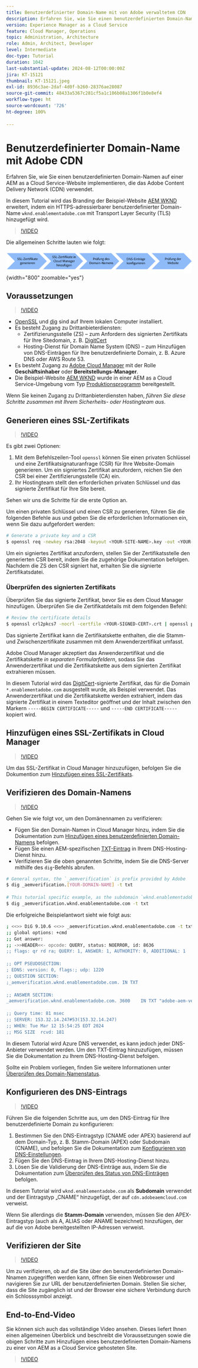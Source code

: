 ```yaml
---
title: Benutzerdefinierter Domain-Name mit von Adobe verwaltetem CDN
description: Erfahren Sie, wie Sie einen benutzerdefinierten Domain-Namen auf der AEM as a Cloud Service-Website implementieren, die ein von Adobe verwaltetes CDN verwendet.
version: Experience Manager as a Cloud Service
feature: Cloud Manager, Operations
topic: Administration, Architecture
role: Admin, Architect, Developer
level: Intermediate
doc-type: Tutorial
duration: 1042
last-substantial-update: 2024-08-12T00:00:00Z
jira: KT-15121
thumbnail: KT-15121.jpeg
exl-id: 8936c3ae-2daf-4d0f-b260-28376ae28087
source-git-commit: 48433a5367c281cf5a1c106b08a1306f1b0e8ef4
workflow-type: ht
source-wordcount: '726'
ht-degree: 100%

---
```


# Benutzerdefinierter Domain-Name mit Adobe CDN

Erfahren Sie, wie Sie einen benutzerdefinierten Domain-Namen auf einer AEM as a Cloud Service-Website implementieren, die das Adobe Content Delivery Network (CDN) verwendet.

In diesem Tutorial wird das Branding der Beispiel-Website [AEM WKND](https://github.com/adobe/aem-guides-wknd) erweitert, indem ein HTTPS-adressierbarer benutzerdefinierter Domain-Name `wknd.enablementadobe.com` mit Transport Layer Security (TLS) hinzugefügt wird.

>[!VIDEO](https://video.tv.adobe.com/v/3427903?quality=12&learn=on)

Die allgemeinen Schritte lauten wie folgt:

![Benutzerdefinierter Domain-Name mit Adobe CDN](./assets/add-custom-domain-name-with-Adobe-CDN.png){width="800" zoomable="yes"}

## Voraussetzungen

>[!VIDEO](https://video.tv.adobe.com/v/3427909?quality=12&learn=on)

- [OpenSSL](https://www.openssl.org/) und [dig](https://www.isc.org/blogs/dns-checker/) sind auf Ihrem lokalen Computer installiert.
- Es besteht Zugang zu Drittanbieterdiensten:
   - Zertifizierungsstelle (ZS) – zum Anfordern des signierten Zertifikats für Ihre Sitedomain, z. B. [DigitCert](https://www.digicert.com/)
   - Hosting-Dienst für Domain Name System (DNS) – zum Hinzufügen von DNS-Einträgen für Ihre benutzerdefinierte Domain, z. B. Azure DNS oder AWS Route 53.
- Es besteht Zugang zu [Adobe Cloud Manager](https://my.cloudmanager.adobe.com/) mit der Rolle **Geschäftsinhaber** oder **Bereitstellungs-Manager**.
- Die Beispiel-Website [AEM WKND](https://github.com/adobe/aem-guides-wknd) wurde in einer AEM as a Cloud Service-Umgebung vom Typ [Produktionsprogramm](https://experienceleague.adobe.com/de/docs/experience-manager-cloud-service/content/implementing/using-cloud-manager/programs/introduction-production-programs) bereitgestellt.

Wenn Sie keinen Zugang zu Drittanbieterdiensten haben, _führen Sie diese Schritte zusammen mit Ihrem Sicherheits- oder Hostingteam aus_.

## Generieren eines SSL-Zertifikats

>[!VIDEO](https://video.tv.adobe.com/v/3441501?quality=12&learn=on&captions=ger)

Es gibt zwei Optionen:

1. Mit dem Befehlszeilen-Tool `openssl` können Sie einen privaten Schlüssel und eine Zertifikatsignaturanfrage (CSR) für Ihre Website-Domain generieren. Um ein signiertes Zertifikat anzufordern, reichen Sie den CSR bei einer Zertifizierungsstelle (CA) ein.
1. Ihr Hostingteam stellt den erforderlichen privaten Schlüssel und das signierte Zertifikat für Ihre Site bereit.

Sehen wir uns die Schritte für die erste Option an.

Um einen privaten Schlüssel und einen CSR zu generieren, führen Sie die folgenden Befehle aus und geben Sie die erforderlichen Informationen ein, wenn Sie dazu aufgefordert werden:

```bash
# Generate a private key and a CSR
$ openssl req -newkey rsa:2048 -keyout <YOUR-SITE-NAME>.key -out <YOUR-SITE-NAME>.csr -nodes
```

Um ein signiertes Zertifikat anzufordern, stellen Sie der Zertifikatsstelle den generierten CSR bereit, indem Sie die zugehörige Dokumentation befolgen. Nachdem die ZS den CSR signiert hat, erhalten Sie die signierte Zertifikatsdatei.

### Überprüfen des signierten Zertifikats

Überprüfen Sie das signierte Zertifikat, bevor Sie es dem Cloud Manager hinzufügen. Überprüfen Sie die Zertifikatdetails mit dem folgenden Befehl:

```bash
# Review the certificate details
$ openssl crl2pkcs7 -nocrl -certfile <YOUR-SIGNED-CERT>.crt | openssl pkcs7 -print_certs -noout
```

Das signierte Zertifikat kann die Zertifikatskette enthalten, die die Stamm- und Zwischenzertifikate zusammen mit dem Anwenderzertifikat umfasst.

Adobe Cloud Manager akzeptiert das Anwenderzertifikat und die Zertifikatskette _in separaten Formularfeldern_, sodass Sie das Anwenderzertifikat und die Zertifikatskette aus dem signierten Zertifikat extrahieren müssen.

In diesem Tutorial wird das [DigitCert](https://www.digicert.com/)-signierte Zertifikat, das für die Domain `*.enablementadobe.com` ausgestellt wurde, als Beispiel verwendet. Das Anwenderzertifikat und die Zertifikatskette werden extrahiert, indem das signierte Zertifikat in einem Texteditor geöffnet und der Inhalt zwischen den Markern `-----BEGIN CERTIFICATE-----` und `-----END CERTIFICATE-----` kopiert wird.

## Hinzufügen eines SSL-Zertifikats in Cloud Manager

>[!VIDEO](https://video.tv.adobe.com/v/3427906?quality=12&learn=on)

Um das SSL-Zertifikat in Cloud Manager hinzuzufügen, befolgen Sie die Dokumention zum [Hinzufügen eines SSL-Zertifikats](https://experienceleague.adobe.com/de/docs/experience-manager-cloud-service/content/implementing/using-cloud-manager/manage-ssl-certificates/add-ssl-certificate).

## Verifizieren des Domain-Namens

>[!VIDEO](https://video.tv.adobe.com/v/3427905?quality=12&learn=on)

Gehen Sie wie folgt vor, um den Domänennamen zu verifizieren:

- Fügen Sie den Domain-Namen in Cloud Manager hinzu, indem Sie die Dokumentation zum [Hinzufügen eines benutzerdefinierten Domain-Namens](https://experienceleague.adobe.com/de/docs/experience-manager-cloud-service/content/implementing/using-cloud-manager/custom-domain-names/add-custom-domain-name) befolgen.
- Fügen Sie einen AEM-spezifischen [TXT-Eintrag](https://experienceleague.adobe.com/de/docs/experience-manager-cloud-service/content/implementing/using-cloud-manager/custom-domain-names/add-text-record) in Ihrem DNS-Hosting-Dienst hinzu.
- Verifizieren Sie die oben genannten Schritte, indem Sie die DNS-Server mithilfe des `dig`-Befehls abrufen.

```bash
# General syntax, the `_aemverification` is prefix provided by Adobe
$ dig _aemverification.[YOUR-DOMAIN-NAME] -t txt

# This tutorial specific example, as the subdomain `wknd.enablementadobe.com` is used
$ dig _aemverification.wknd.enablementadobe.com -t txt
```

Die erfolgreiche Beispielantwort sieht wie folgt aus:

```bash
; <<>> DiG 9.10.6 <<>> _aemverification.wknd.enablementadobe.com -t txt
;; global options: +cmd
;; Got answer:
;; ->>HEADER<<- opcode: QUERY, status: NOERROR, id: 8636
;; flags: qr rd ra; QUERY: 1, ANSWER: 1, AUTHORITY: 0, ADDITIONAL: 1

;; OPT PSEUDOSECTION:
; EDNS: version: 0, flags:; udp: 1220
;; QUESTION SECTION:
;_aemverification.wknd.enablementadobe.com. IN TXT

;; ANSWER SECTION:
_aemverification.wknd.enablementadobe.com. 3600    IN TXT "adobe-aem-verification=wknd.enablementadobe.com/105881/991000/bef0e843-9280-4385-9984-357ed9a4217b"

;; Query time: 81 msec
;; SERVER: 153.32.14.247#53(153.32.14.247)
;; WHEN: Tue Mar 12 15:54:25 EDT 2024
;; MSG SIZE  rcvd: 181
```

In diesem Tutorial wird Azure DNS verwendet, es kann jedoch jeder DNS-Anbieter verwendet werden. Um den TXT-Eintrag hinzuzufügen, müssen Sie die Dokumentation zu Ihrem DNS-Hosting-Dienst befolgen.

Sollte ein Problem vorliegen, finden Sie weitere Informationen unter [Überprüfen des Domain-Namenstatus](https://experienceleague.adobe.com/de/docs/experience-manager-cloud-service/content/implementing/using-cloud-manager/custom-domain-names/check-domain-name-status).

## Konfigurieren des DNS-Eintrags

>[!VIDEO](https://video.tv.adobe.com/v/3427907?quality=12&learn=on)

Führen Sie die folgenden Schritte aus, um den DNS-Eintrag für Ihre benutzerdefinierte Domain zu konfigurieren:

1. Bestimmen Sie den DNS-Eintragstyp (CNAME oder APEX) basierend auf dem Domain-Typ, z. B. Stamm-Domain (APEX) oder Subdomain (CNAME), und befolgen Sie die Dokumentation zum [Konfigurieren von DNS-Einstellungen](https://experienceleague.adobe.com/de/docs/experience-manager-cloud-service/content/implementing/using-cloud-manager/custom-domain-names/configure-dns-settings).
1. Fügen Sie den DNS-Eintrag in Ihrem DNS-Hosting-Dienst hinzu.
1. Lösen Sie die Validierung der DNS-Einträge aus, indem Sie die Dokumentation zum [Überprüfen des Status von DNS-Einträgen](https://experienceleague.adobe.com/de/docs/experience-manager-cloud-service/content/implementing/using-cloud-manager/custom-domain-names/check-dns-record-status) befolgen.

In diesem Tutorial wird `wknd.enablementadobe.com` als **Subdomain** verwendet und der Eintragstyp „CNAME“ hinzugefügt, der auf `cdn.adobeaemcloud.com` verweist.

Wenn Sie allerdings die **Stamm-Domain** verwenden, müssen Sie den APEX-Eintragstyp (auch als A, ALIAS oder ANAME bezeichnet) hinzufügen, der auf die von Adobe bereitgestellten IP-Adressen verweist.

## Verifizieren der Site

>[!VIDEO](https://video.tv.adobe.com/v/3427904?quality=12&learn=on)

Um zu verifizieren, ob auf die Site über den benutzerdefinierten Domain-Nnamen zugegriffen werden kann, öffnen Sie einen Webbrowser und navigieren Sie zur URL der benutzerdefinierten Domain. Stellen Sie sicher, dass die Site zugänglich ist und der Browser eine sichere Verbindung durch ein Schlosssymbol anzeigt.

## End-to-End-Video

Sie können sich auch das vollständige Video ansehen. Dieses liefert Ihnen einen allgemeinen Überblick und beschreibt die Voraussetzungen sowie die obigen Schritte zum Hinzufügen eines benutzerdefinierten Domain-Namens zu einer von AEM as a Cloud Service gehosteten Site.

>[!VIDEO](https://video.tv.adobe.com/v/3427817?quality=12&learn=on)
